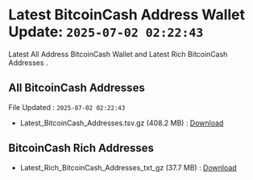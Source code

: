 # Latest BitcoinCash Address Wallet Update: `2025-07-02 02:22:43`

Latest All Address BitcoinCash Wallet and Latest Rich BitcoinCash Addresses .

## All BitcoinCash Addresses

File Updated : `2025-07-02 02:22:43`

- Latest_BitcoinCash_Addresses.tsv.gz (408.2 MB) : [Download](https://github.com/Pymmdrza/Rich-Address-Wallet/releases/tag/BitcoinCash)

## BitcoinCash Rich Addresses

- Latest_Rich_BitcoinCash_Addresses_txt_gz (37.7 MB) : [Download](https://github.com/Pymmdrza/Rich-Address-Wallet/releases/tag/BitcoinCash)
